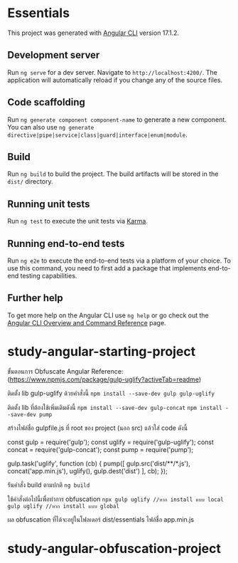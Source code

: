 # Essentials

This project was generated with [Angular CLI](https://github.com/angular/angular-cli) version 17.1.2.

## Development server

Run `ng serve` for a dev server. Navigate to `http://localhost:4200/`. The application will automatically reload if you change any of the source files.

## Code scaffolding

Run `ng generate component component-name` to generate a new component. You can also use `ng generate directive|pipe|service|class|guard|interface|enum|module`.

## Build

Run `ng build` to build the project. The build artifacts will be stored in the `dist/` directory.

## Running unit tests

Run `ng test` to execute the unit tests via [Karma](https://karma-runner.github.io).

## Running end-to-end tests

Run `ng e2e` to execute the end-to-end tests via a platform of your choice. To use this command, you need to first add a package that implements end-to-end testing capabilities.

## Further help

To get more help on the Angular CLI use `ng help` or go check out the [Angular CLI Overview and Command Reference](https://angular.io/cli) page.

# study-angular-starting-project

ขั้นตอนการ Obfuscate Angular
Reference: (https://www.npmjs.com/package/gulp-uglify?activeTab=readme)

ติดตั้ง lib gulp-uglify ด้วยคำสั่งนี้
`npm install --save-dev gulp gulp-uglify`

ติดตั้ง lib ที่ต้องใช้เพิ่มเติมดังนี้
`npm install --save-dev gulp-concat`
`npm install --save-dev pump`

สร้างไฟล์ชื่อ gulpfile.js ที่ root ของ project (นอก src) แล้วใส่ code ดังนี้

const gulp = require('gulp');
const uglify = require('gulp-uglify');
const concat = require('gulp-concat');
const pump = require('pump');

gulp.task('uglify', function (cb) {
pump([
gulp.src('dist/**/*.js'),
concat('app.min.js'),
uglify(),
gulp.dest('dist')
],
cb);
});

รันคำสั่ง build ตามปกติ
`ng build`

ใช้คำสั่งต่อไปนี้เพื่อทำการ obfuscation
`npx gulp uglify //หาก install แบบ local`
`gulp uglify //หาก install แบบ global`

ผล obfuscation ที่ได้จะอยู่ในโฟลเดอร์ dist/essentials ไฟล์ชื่อ app.min.js
# study-angular-obfuscation-project
